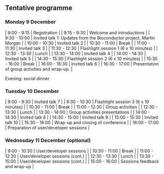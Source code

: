 ## Tentative programme

### Monday 9 December


| 9:00 - 9:15   | Registration                                                         |
| 9:15 - 9:30   | Welcome and introductions                                            |
| 9:30 - 10:00  | Invited talk 1: Updates from the Bioconductor project, Martin Morgan |
| 10:00 - 10:30 | Invited talk 2                                                       |
| 10:30 - 11:00 | Break                                                                |
| 11:00 - 11:30 | Invited talk 3                                                       |
| 11:30 - 12:30 | Flashlight session 1 (6 x 10 minutes)                                |
| 12:30 - 13:30 | Lunch                                                                |
| 13:30 - 14:00 | Invited talk 4                                                       |
| 14:00 - 14:30 | Invited talk 5                                                       |
| 14:30 - 15:30 | Flashlight session 2 (6 x 10 minutes)                                |
| 15:30 - 16:00 | Break                                                                |
| 16:00 - 16:30 | Invited talk 6                                                       |
| 16:30 - 17:00 | Presentation of group activities and wrap-up.                        |


Evening: social dinner

### Tuesday 10 December

| 9:00 - 9:30   | Invited talk 7                         |
| 9:30 - 10:30  | Flashlight session 3 (6 x 10 minutes)  |
| 10:30 - 11:00 | Break                                  |
| 11:00 - 12:30 | Group activities                       |
| 12:30 - 13:30 | Lunch                                  |
| 13:30 - 14:00 | Group activities presentations         |
| 14:00 - 14:30 | Invited talk 8                         |
| 14:30 - 15:00 | Invited talk 9                         |
| 15:00 - 15:30 | Invited talk 10                        |
| 15:30 - 16:00 | Wrap-up and closing of conference      |
| 16:00 - 17:00 | Preparation of user/developer sessions |

### Wednesday 11 December (optional)

| 9:00 - 10:30  | User/developer sessions         |
| 10:30 - 11:00 | Break                           |
| 11:00 - 12:30 | User/developer sessions (cont.) |
| 12:30 - 13:30 | Lunch                           |
| 13:30 - 15:00 | User/developer sessions (cont.) |
| 15:00 - 16:00 | Sessions feedback and wrap-up   |
